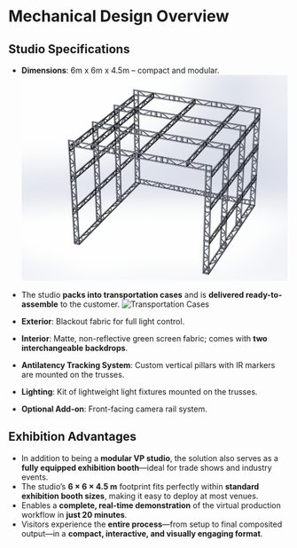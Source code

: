 # Mechanical Design Overview

## Studio Specifications

- **Dimensions**: 6m x 6m x 4.5m – compact and modular.
![Frame Overview](FlatFrameFront.png)


- The studio **packs into transportation cases** and is **delivered ready-to-assemble** to the customer.
![Transportation Cases](TransportCases.png)


- **Exterior**: Blackout fabric for full light control.
- **Interior**: Matte, non-reflective green screen fabric; comes with **two interchangeable backdrops**.
- **Antilatency Tracking System**: Custom vertical pillars with IR markers are mounted on the trusses.
- **Lighting**: Kit of lightweight light fixtures mounted on the trusses.
- **Optional Add-on**: Front-facing camera rail system.

## Exhibition Advantages

- In addition to being a **modular VP studio**, the solution also serves as a **fully equipped exhibition booth**—ideal for trade shows and industry events.
- The studio’s **6 × 6 × 4.5 m** footprint fits perfectly within **standard exhibition booth sizes**, making it easy to deploy at most venues.
- Enables a **complete, real-time demonstration** of the virtual production workflow in **just 20 minutes**.
- Visitors experience the **entire process**—from setup to final composited output—in a **compact, interactive, and visually engaging format**.

